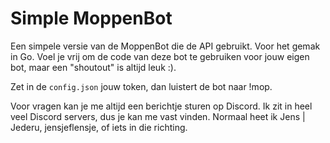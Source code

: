 # Simple MoppenBot
Een simpele versie van de MoppenBot die de API gebruikt. Voor het gemak in Go.
Voel je vrij om de code van deze bot te gebruiken voor jouw eigen bot, maar een "shoutout" is altijd leuk :).

Zet in de `config.json` jouw token, dan luistert de bot naar !mop.

Voor vragen kan je me altijd een berichtje sturen op Discord. Ik zit in heel veel Discord servers, dus je kan me vast vinden. Normaal heet ik Jens | Jederu, jensjeflensje, of iets in die richting.
